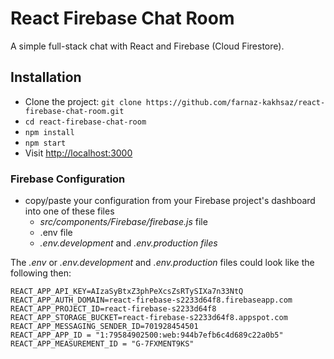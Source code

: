 # React Firebase Chat Room

A simple full-stack chat with React and Firebase (Cloud Firestore).

## Installation

- Clone the project: `git clone https://github.com/farnaz-kakhsaz/react-firebase-chat-room.git`
- `cd react-firebase-chat-room`
- `npm install`
- `npm start`
- Visit [http://localhost:3000](http://localhost:3000)

### Firebase Configuration

- copy/paste your configuration from your Firebase project's dashboard into one of these files
  - _src/components/Firebase/firebase.js_ file
  - .env file
  - _.env.development_ and _.env.production files_

The _.env_ or _.env.development_ and _.env.production_ files could look like the following then:

```
REACT_APP_API_KEY=AIzaSyBtxZ3phPeXcsZsRTySIXa7n33NtQ
REACT_APP_AUTH_DOMAIN=react-firebase-s2233d64f8.firebaseapp.com
REACT_APP_PROJECT_ID=react-firebase-s2233d64f8
REACT_APP_STORAGE_BUCKET=react-firebase-s2233d64f8.appspot.com
REACT_APP_MESSAGING_SENDER_ID=701928454501
REACT_APP_APP_ID = "1:79584902500:web:944b7efb6c4d689c22a0b5"
REACT_APP_MEASUREMENT_ID = "G-7FXMENT9KS"
```
